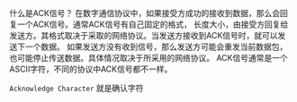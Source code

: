什么是ACK信号？ 
在数字通信协议中，如果接受方成功的接收到数据，那么会回复一个ACK信号。通常ACK信号有自己固定的格式，
长度大小，由接受方回复给发送方。其格式取决于采取的网络协议。当发送方接收到ACK信号时，就可以发送下一个数据。
如果发送方没有收到信号，那么发送方可能会重发当前数据包，也可能停止传送数据。具体情况取决于所采用的网络协议。
ACK信号通常是一个ASCII字符，不同的协议中ACK信号都不一样。

`Acknowledge Character`
就是确认字符